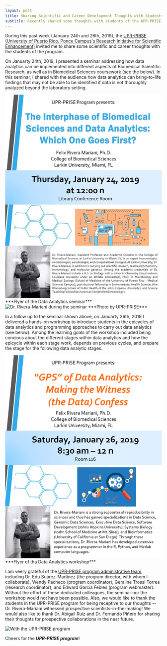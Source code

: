 ```yaml
---
layout: post
title: Sharing Scientific and Career Development Thoughts with Students of the UPR-Ponce Campus
subtitle: Recently shared some thoughts with students of the UPR-PRISE Program
---
```


During this past week (January 24th and 26th, 2019), the <a href="http://prise.uprp.edu" target="_blank">UPR-PRISE (University of Puerto Rico, Ponce Campus's Research Initiative for Scientific Enhancement)</a> invited me to share some scientific and career thoughts with the students of the program. 

On Januarty 24th, 2019, I presented a seminar addressing how data analytics can be implemented into different aspects of Biomedical Scientific Research, as well as in Biomedical Sciences coursework (see the below). In this seminar, I shared with the audience how data analytics can bring-to-life findings that may not be able to be identified if data is not thoroughly analyzed beyond the laboratory setting. 

<img src="/img/Flyer_Seminar_UPR-PRISE_Jan_24_Felix_Rivera.png" alt="Data Analytics Seminar Flyer" class="inline"/>
***Flyer of the Data Analytics seminar***

<img src="/img/seminar-presentation.jpg" alt="Dr. Rivera-Mariani during the seminar" class="inline"/>
***Photo by UPR-PRISE***

In a follow up to the seminar shown above, on Januarty 26th, 2019 I delivered a hands-on workshop to introduce students in the epicycles of data analytics and programming approaches to carry out data analytics (see below). Among the learning goals of the workshop included being concious about the different stages within data analytics and how the epicycle within each stage work, depends on previous cycles, and prepare the stage for the following data analytic stages. 

<img src="/img/Flyer_Workshop_UPR-PRISE_Jan_26_Felix_Rivera.png" alt="Beyond My Medical Training" class="inline"/>
***Flyer of tha Data Analytics workshop***

I am veery grateful of the <a href="http://prise.uprp.edu/prise-key-personnel-staff-and-students/administrative-personnel-2/" target="_blank">UPR-PRISE program administrative team</a>, including Dr. Edu Suárez-Martínez (the program director, with whom I collaborate), Wendy Pacheco (program coordinator), Geraline Trossi Torres (research coordinator), and Edward Garcia Febles (program webmaster). Without the effort of these dedicated colleagues, the seminar nor the workshop would not have been possible. Also, we would like to thank the students in the UPR-PRISE program for being receptive to our thoughts -- Dr. Rivera-Mariani witnessed prospective scientists-in-the-making! We would also like to thank Dr. Abigail Ruiz and Dr. Fernando Piñero for sharing their thoughts for prospective collaborations in the near future. 

<img src="/img/with-upr-prise.jpg" alt="With the UPR-PRISE program" class="inline"/>



Cheers for the ***UPR-PRISE program***!

